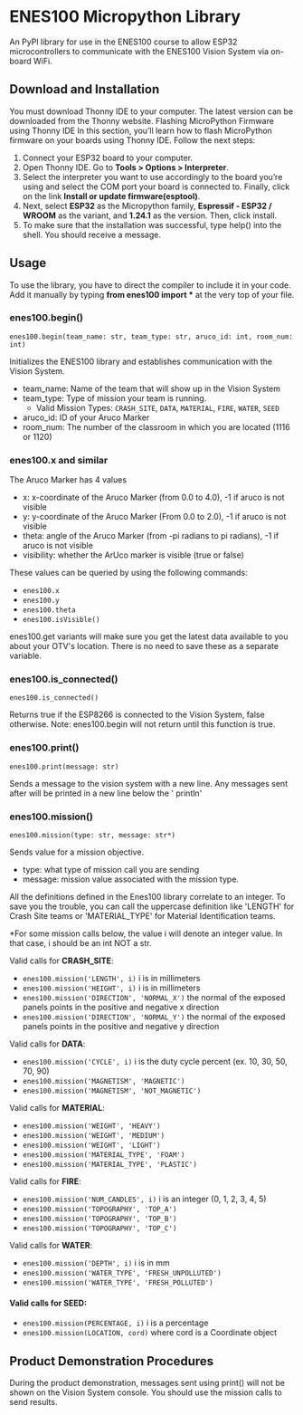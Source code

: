 # **ENES100 Micropython Library**
An PyPl library for use in the ENES100 course to allow ESP32 microcontrollers to communicate with the ENES100 Vision System via on-board WiFi.

## Download and Installation 
You must download Thonny IDE to your computer. The latest version can be downloaded from the Thonny website.
Flashing MicroPython Firmware using Thonny IDE
In this section, you’ll learn how to flash MicroPython firmware on your boards using Thonny IDE. Follow the next steps:
1) Connect your ESP32 board to your computer.
2) Open Thonny IDE. Go to **Tools > Options > Interpreter**.
3) Select the interpreter you want to use accordingly to the board you’re using and select the COM port your board is connected to. Finally, click on the link **Install or update firmware(esptool)**.	
4) Next, select **ESP32** as the Micropython family, **Espressif - ESP32 / WROOM** as the variant, and **1.24.1** as the version. Then, click install.
5) To make sure that the installation was successful, type help() into the shell. You should receive a message.


## Usage
To use the library, you have to direct the compiler to include it in your code. Add it manually by typing **from enes100 import \*** at the very top of your file.
### enes100.begin()
`enes100.begin(team_name: str, team_type: str, aruco_id: int, room_num: int)`

Initializes the ENES100 library and establishes communication with the Vision System.
- team_name: Name of the team that will show up in the Vision System
- team_type: Type of mission your team is running.
	- Valid Mission Types: `CRASH_SITE`, `DATA`, `MATERIAL`, `FIRE`, `WATER`, `SEED`
- aruco_id: ID of your Aruco Marker
- room_num: The number of the classroom in which you are located (1116 or 1120)

### enes100.x and similar
The Aruco Marker has 4 values
- x: x-coordinate of the Aruco Marker (from 0.0 to 4.0), -1 if aruco is not visible
- y: y-coordinate of the Aruco Marker (From 0.0 to 2.0), -1 if aruco is not visible
- theta: angle of the Aruco Marker (from -pi radians to pi radians), -1 if aruco is not visible
- visibility: whether the ArUco marker is visible (true or false)

These values can be queried by using the following commands:
- `enes100.x`
- `enes100.y`
- `enes100.theta`
- `enes100.isVisible()`

enes100.get variants will make sure you get the latest data available to you about your OTV's location. There is no need to save these as a separate variable.

### enes100.is_connected()
`enes100.is_connected()`

Returns true if the ESP8266 is connected to the Vision System, false otherwise. Note: enes100.begin will not return until this function is true.

### enes100.print()
`enes100.print(message: str)`

Sends a message to the vision system with a new line. Any messages sent after will be printed in a new line below the ' println'

### enes100.mission()
`enes100.mission(type: str, message: str*)`

Sends value for a mission objective.
- type: what type of mission call you are sending
- message: mission value associated with the mission type.

All the definitions defined in the Enes100 library correlate to an integer. To save you the trouble, you can call the uppercase definition like 'LENGTH' for Crash Site teams or 'MATERIAL_TYPE' for Material Identification teams.

*For some mission calls below, the value i will denote an integer value. In that case, i should be an int NOT a str.

Valid calls for **CRASH_SITE**:
- `enes100.mission('LENGTH', i)` i is in millimeters
- `enes100.mission('HEIGHT', i)` i is in millimeters
- `enes100.mission('DIRECTION', 'NORMAL_X')` the normal of the exposed panels points in the positive and negative x direction
- `enes100.mission('DIRECTION', 'NORMAL_Y')` the normal of the exposed panels points in the positive and negative y direction

Valid calls for **DATA**:
- `enes100.mission('CYCLE', i)` i is the duty cycle percent (ex. 10, 30, 50, 70, 90)
- `enes100.mission('MAGNETISM', 'MAGNETIC')`
- `enes100.mission('MAGNETISM', 'NOT_MAGNETIC')`

Valid calls for **MATERIAL**:
- `enes100.mission('WEIGHT', 'HEAVY')`
- `enes100.mission('WEIGHT', 'MEDIUM')`
- `enes100.mission('WEIGHT', 'LIGHT')`
- `enes100.mission('MATERIAL_TYPE', 'FOAM')`
- `enes100.mission('MATERIAL_TYPE', 'PLASTIC')`

Valid calls for **FIRE**:
- `enes100.mission('NUM_CANDLES', i)` i is an integer (0, 1, 2, 3, 4, 5)
- `enes100.mission('TOPOGRAPHY', 'TOP_A')`
- `enes100.mission('TOPOGRAPHY', 'TOP_B')`
- `enes100.mission('TOPOGRAPHY', 'TOP_C')`

Valid calls for **WATER**:
- `enes100.mission('DEPTH', i)` i is in mm
- `enes100.mission('WATER_TYPE', 'FRESH_UNPOLLUTED')`
- `enes100.mission('WATER_TYPE', 'FRESH_POLLUTED')`

#### Valid calls for SEED:
- `enes100.mission(PERCENTAGE, i)` i is a percentage
- `enes100.mission(LOCATION, cord)` where cord is a Coordinate object

## Product Demonstration Procedures
During the product demonstration, messages sent using print() will not be shown on the Vision System console. You should use the mission calls to send results.
